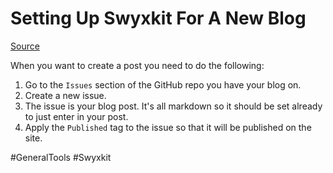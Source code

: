 # Setting Up Swyxkit For A New Blog

[Source](https://github.com/sw-yx/swyxkit)

When you want to create a post you need to do the following:

1. Go to the `Issues` section of the GitHub repo you have your blog on.
2. Create a new issue.
3. The issue is your blog post. It's all markdown so it should be set already to just enter in your post.
4. Apply the `Published` tag to the issue so that it will be published on the site.

#GeneralTools 
	#Swyxkit